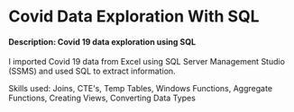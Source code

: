 # Covid Data Exploration With SQL

#### Description: Covid 19 data exploration using SQL

I imported Covid 19 data from Excel using SQL Server Management Studio (SSMS) and used SQL to extract information.

Skills used: Joins, CTE's, Temp Tables, Windows Functions, Aggregate Functions, Creating Views, Converting Data Types
